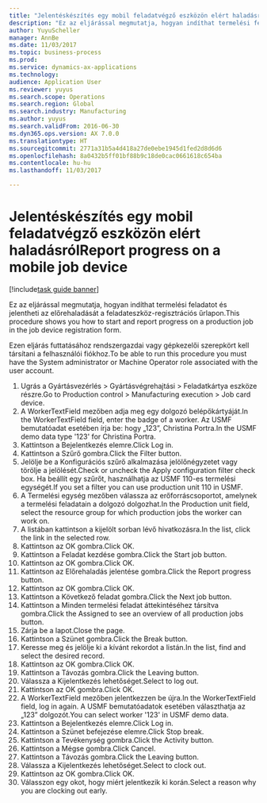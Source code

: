 ```yaml
--- 
title: "Jelentéskészítés egy mobil feladatvégző eszközön elért haladásról"
description: "Ez az eljárással megmutatja, hogyan indíthat termelési feladatot és jelentheti az előrehaladását a feladateszköz-regisztrációs űrlapon."
author: YuyuScheller
manager: AnnBe
ms.date: 11/03/2017
ms.topic: business-process
ms.prod: 
ms.service: dynamics-ax-applications
ms.technology: 
audience: Application User
ms.reviewer: yuyus
ms.search.scope: Operations
ms.search.region: Global
ms.search.industry: Manufacturing
ms.author: yuyus
ms.search.validFrom: 2016-06-30
ms.dyn365.ops.version: AX 7.0.0
ms.translationtype: HT
ms.sourcegitcommit: 2771a31b5a4d418a27de0ebe1945d1fed2d8d6d6
ms.openlocfilehash: 8a0432b5ff01bf88b9c18de0cac0661618c654ba
ms.contentlocale: hu-hu
ms.lasthandoff: 11/03/2017

---
```

# <a name="report-progress-on-a-mobile-job-device"></a><span data-ttu-id="8a788-103">Jelentéskészítés egy mobil feladatvégző eszközön elért haladásról</span><span class="sxs-lookup"><span data-stu-id="8a788-103">Report progress on a mobile job device</span></span>

[!include[task guide banner](../../includes/task-guide-banner.md)]

<span data-ttu-id="8a788-104">Ez az eljárással megmutatja, hogyan indíthat termelési feladatot és jelentheti az előrehaladását a feladateszköz-regisztrációs űrlapon.</span><span class="sxs-lookup"><span data-stu-id="8a788-104">This procedure shows you how to start and report progress on a production job in the job device registration form.</span></span>



<span data-ttu-id="8a788-105">Ezen eljárás futtatásához rendszergazdai vagy gépkezelői szerepkört kell társítani a felhasználói fiókhoz.</span><span class="sxs-lookup"><span data-stu-id="8a788-105">To be able to run this procedure you must have the System administrator or Machine Operator role associated with the user account.</span></span>

1. <span data-ttu-id="8a788-106">Ugrás a Gyártásvezérlés > Gyártásvégrehajtási > Feladatkártya eszköze részre.</span><span class="sxs-lookup"><span data-stu-id="8a788-106">Go to Production control > Manufacturing execution > Job card device.</span></span>
2. <span data-ttu-id="8a788-107">A WorkerTextField mezőben adja meg egy dolgozó belépőkártyáját.</span><span class="sxs-lookup"><span data-stu-id="8a788-107">In the WorkerTextField field, enter the badge of a worker.</span></span> <span data-ttu-id="8a788-108">Az USMF bemutatóadat esetében írja be: hogy „123”, Christina Portra.</span><span class="sxs-lookup"><span data-stu-id="8a788-108">In the USMF demo data type '123' for Christina Portra.</span></span>
3. <span data-ttu-id="8a788-109">Kattintson a Bejelentkezés elemre.</span><span class="sxs-lookup"><span data-stu-id="8a788-109">Click Log in.</span></span>
4. <span data-ttu-id="8a788-110">Kattintson a Szűrő gombra.</span><span class="sxs-lookup"><span data-stu-id="8a788-110">Click the Filter button.</span></span>
5. <span data-ttu-id="8a788-111">Jelölje be a Konfigurációs szűrő alkalmazása jelölőnégyzetet vagy törölje a jelölését.</span><span class="sxs-lookup"><span data-stu-id="8a788-111">Check or uncheck the Apply configuration filter check box.</span></span> <span data-ttu-id="8a788-112">Ha beállít egy szűrőt, használhatja az USMF 110-es termelési egységét.</span><span class="sxs-lookup"><span data-stu-id="8a788-112">If you set a filter you can use production unit 110 in USMF.</span></span>
6. <span data-ttu-id="8a788-113">A Termelési egység mezőben válassza az erőforráscsoportot, amelynek a termelési feladatain a dolgozó dolgozhat.</span><span class="sxs-lookup"><span data-stu-id="8a788-113">In the Production unit field, select the resource group for which production jobs the worker can work on.</span></span>
7. <span data-ttu-id="8a788-114">A listában kattintson a kijelölt sorban lévő hivatkozásra.</span><span class="sxs-lookup"><span data-stu-id="8a788-114">In the list, click the link in the selected row.</span></span>
8. <span data-ttu-id="8a788-115">Kattintson az OK gombra.</span><span class="sxs-lookup"><span data-stu-id="8a788-115">Click OK.</span></span>
9. <span data-ttu-id="8a788-116">Kattintson a Feladat kezdése gombra.</span><span class="sxs-lookup"><span data-stu-id="8a788-116">Click the Start job button.</span></span>
10. <span data-ttu-id="8a788-117">Kattintson az OK gombra.</span><span class="sxs-lookup"><span data-stu-id="8a788-117">Click OK.</span></span>
11. <span data-ttu-id="8a788-118">Kattintson az Előrehaladás jelentése gombra.</span><span class="sxs-lookup"><span data-stu-id="8a788-118">Click the Report progress button.</span></span>
12. <span data-ttu-id="8a788-119">Kattintson az OK gombra.</span><span class="sxs-lookup"><span data-stu-id="8a788-119">Click OK.</span></span>
13. <span data-ttu-id="8a788-120">Kattintson a Következő feladat gombra.</span><span class="sxs-lookup"><span data-stu-id="8a788-120">Click the Next job button.</span></span>
14. <span data-ttu-id="8a788-121">Kattintson a Minden termelési feladat áttekintéséhez társítva gombra.</span><span class="sxs-lookup"><span data-stu-id="8a788-121">Click the Assigned to see an overview of all production jobs button.</span></span>
15. <span data-ttu-id="8a788-122">Zárja be a lapot.</span><span class="sxs-lookup"><span data-stu-id="8a788-122">Close the page.</span></span>
16. <span data-ttu-id="8a788-123">Kattintson a Szünet gombra.</span><span class="sxs-lookup"><span data-stu-id="8a788-123">Click the Break button.</span></span>
17. <span data-ttu-id="8a788-124">Keresse meg és jelölje ki a kívánt rekordot a listán.</span><span class="sxs-lookup"><span data-stu-id="8a788-124">In the list, find and select the desired record.</span></span>
18. <span data-ttu-id="8a788-125">Kattintson az OK gombra.</span><span class="sxs-lookup"><span data-stu-id="8a788-125">Click OK.</span></span>
19. <span data-ttu-id="8a788-126">Kattintson a Távozás gombra.</span><span class="sxs-lookup"><span data-stu-id="8a788-126">Click the Leaving button.</span></span>
20. <span data-ttu-id="8a788-127">Válassza a Kijelentkezés lehetőséget.</span><span class="sxs-lookup"><span data-stu-id="8a788-127">Select to log out.</span></span>
21. <span data-ttu-id="8a788-128">Kattintson az OK gombra.</span><span class="sxs-lookup"><span data-stu-id="8a788-128">Click OK.</span></span>
22. <span data-ttu-id="8a788-129">A WorkerTextField mezőben jelentkezzen be újra.</span><span class="sxs-lookup"><span data-stu-id="8a788-129">In the WorkerTextField field, log in again.</span></span> <span data-ttu-id="8a788-130">A USMF bemutatóadatok esetében választhatja az „123” dolgozót.</span><span class="sxs-lookup"><span data-stu-id="8a788-130">You can select worker '123' in USMF demo data.</span></span>
23. <span data-ttu-id="8a788-131">Kattintson a Bejelentkezés elemre.</span><span class="sxs-lookup"><span data-stu-id="8a788-131">Click Log in.</span></span>
24. <span data-ttu-id="8a788-132">Kattintson a Szünet befejezése elemre.</span><span class="sxs-lookup"><span data-stu-id="8a788-132">Click Stop break.</span></span>
25. <span data-ttu-id="8a788-133">Kattintson a Tevékenység gombra.</span><span class="sxs-lookup"><span data-stu-id="8a788-133">Click the Activity button.</span></span>
26. <span data-ttu-id="8a788-134">Kattintson a Mégse gombra.</span><span class="sxs-lookup"><span data-stu-id="8a788-134">Click Cancel.</span></span>
27. <span data-ttu-id="8a788-135">Kattintson a Távozás gombra.</span><span class="sxs-lookup"><span data-stu-id="8a788-135">Click the Leaving button.</span></span>
28. <span data-ttu-id="8a788-136">Válassza a Kijelentkezés lehetőséget.</span><span class="sxs-lookup"><span data-stu-id="8a788-136">Select to clock out.</span></span>
29. <span data-ttu-id="8a788-137">Kattintson az OK gombra.</span><span class="sxs-lookup"><span data-stu-id="8a788-137">Click OK.</span></span>
30. <span data-ttu-id="8a788-138">Válasszon egy okot, hogy miért jelentkezik ki korán.</span><span class="sxs-lookup"><span data-stu-id="8a788-138">Select a reason why you are clocking out early.</span></span>


